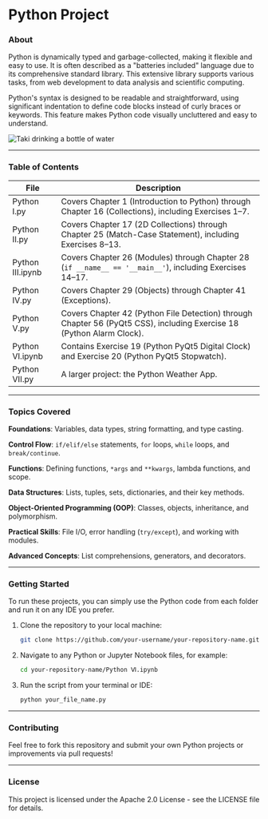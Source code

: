 # Python Project
### About
Python is dynamically typed and garbage-collected, making it flexible and easy to use. It is often described as a "batteries included" language due to its comprehensive standard library. This extensive library supports various tasks, from web development to data analysis and scientific computing.

Python's syntax is designed to be readable and straightforward, using significant indentation to define code blocks instead of curly braces or keywords. This feature makes Python code visually uncluttered and easy to understand.

<img src="https://media0.giphy.com/media/v1.Y2lkPTc5MGI3NjExcHh6b3BvOTNlOThuMjdhN2dkZTFwcDU0eDZ0eGkxOHo2anhja3Z1ZiZlcD12MV9pbnRlcm5hbF9naWZfYnlfaWQmY3Q9Zw/3ohjUUlX7fhMhnKYb6/giphy.gif" alt="Taki drinking a bottle of water"/>
<hr>

### Table of Contents
| File | Description |
|------------------|-------------|
| Python Ⅰ.py | Covers Chapter 1 (Introduction to Python) through Chapter 16 (Collections), including Exercises 1–7. |
| Python Ⅱ.py | Covers Chapter 17 (2D Collections) through Chapter 25 (Match-Case Statement), including Exercises 8–13. |
| Python Ⅲ.ipynb | Covers Chapter 26 (Modules) through Chapter 28 (`if __name__ == '__main__'`), including Exercises 14–17. |
| Python Ⅳ.py | Covers Chapter 29 (Objects) through Chapter 41 (Exceptions). |
| Python Ⅴ.py | Covers Chapter 42 (Python File Detection) through Chapter 56 (PyQt5 CSS), including Exercise 18 (Python Alarm Clock). |
| Python Ⅵ.ipynb | Contains Exercise 19 (Python PyQt5 Digital Clock) and Exercise 20 (Python PyQt5 Stopwatch). |
| Python Ⅶ.py | A larger project: the Python Weather App. |
<hr>

### Topics Covered
__Foundations__: Variables, data types, string formatting, and type casting.

__Control Flow__: `if/elif/else` statements, `for` loops, `while` loops, and `break/continue`.

__Functions__: Defining functions, `*args` and `**kwargs`, lambda functions, and scope.

__Data Structures__: Lists, tuples, sets, dictionaries, and their key methods.

__Object-Oriented Programming (OOP)__: Classes, objects, inheritance, and polymorphism.

__Practical Skills__: File I/O, error handling (`try/except`), and working with modules.

__Advanced Concepts__: List comprehensions, generators, and decorators.
<hr>

### Getting Started
To run these projects, you can simply use the Python code from each folder and run it on any IDE you prefer.

1. Clone the repository to your local machine:

   ```bash
   git clone https://github.com/your-username/your-repository-name.git

2. Navigate to any Python or Jupyter Notebook files, for example:

   ```bash
   cd your-repository-name/Python Ⅵ.ipynb

3. Run the script from your terminal or IDE:

   ```bash
   python your_file_name.py
<hr>

### Contributing
Feel free to fork this repository and submit your own Python projects or improvements via pull requests!
<hr>

### License
This project is licensed under the Apache 2.0 License - see the LICENSE file for details.
